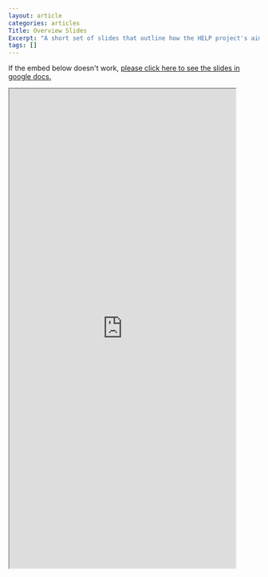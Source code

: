 ```yaml
---
layout: article
categories: articles
Title: Overview Slides
Excerpt: "A short set of slides that outline how the HELP project's aims and how it will run"
tags: []
---
```


If the embed below doesn't work, [please click here to see the slides in google docs.](https://drive.google.com/file/d/1kgj6Si2ms77-7M7WdaBMXnZnKE23ynHu/preview)

<iframe src="https://drive.google.com/file/d/1kgj6Si2ms77-7M7WdaBMXnZnKE23ynHu/preview" width="90%" height="960"></iframe>
